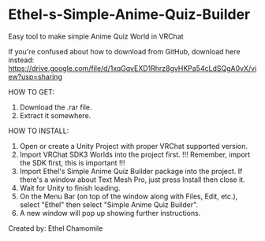 # Ethel-s-Simple-Anime-Quiz-Builder
Easy tool to make simple Anime Quiz World in VRChat

If you're confused about how to download from GitHub, download here instead:
https://drive.google.com/file/d/1xqGqvEXD1Rhrz8gvHKPa54cLdSQgA0vX/view?usp=sharing

HOW TO GET:
1. Download the .rar file.
2. Extract it somewhere.

HOW TO INSTALL:
1. Open or create a Unity Project with proper VRChat supported version.
2. Import VRChat SDK3 Worlds into the project first.
!!! Remember, import the SDK first, this is important !!!
3. Import Ethel's Simple Anime Quiz Builder package into the project.
If there's a window about Text Mesh Pro, just press Install then close it.
4. Wait for Unity to finish loading.
5. On the Menu Bar (on top of the window along with Files, Edit, etc.), select "Ethel" then select "Simple Anime Quiz Builder".
6. A new window will pop up showing further instructions.

Created by: Ethel Chamomile
